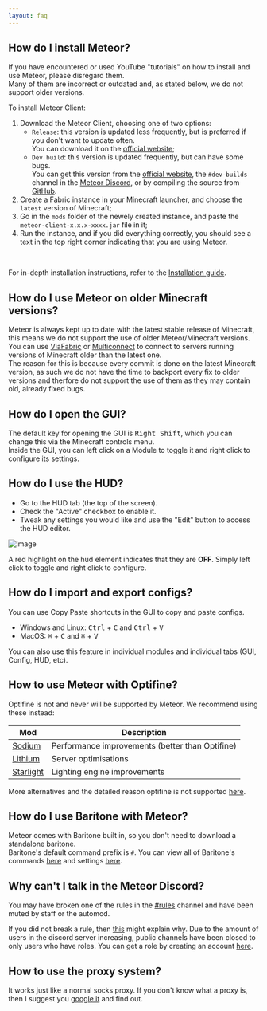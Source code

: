 ```yaml
---
layout: faq
---
```


## How do I install Meteor?

If you have encountered or used YouTube "tutorials" on how to install and use Meteor, please disregard them.  
Many of them are incorrect or outdated and, as stated below, we do not support older versions.
<br>

To install Meteor Client:

1. Download the Meteor Client, choosing one of two options:
    * `Release`: this version is updated less frequently, but is preferred if you don't want to update often.  
      You can download it on the [official website](https://meteorclient.com/download);
    * `Dev build`: this version is updated frequently, but can have some bugs.  
      You can get this version from the [official website](https://meteorclient.com/download?devBuild=latest),
      the `#dev-builds` channel in the [Meteor Discord](https://meteorclient.com/discord), or by compiling the source
      from [GitHub](https://github.com/MeteorDevelopment/meteor-client).
2. Create a Fabric instance in your Minecraft launcher, and choose the `latest` version of Minecraft;
3. Go in the `mods` folder of the newely created instance, and paste the `meteor-client-x.x.x-xxxx.jar` file in it;
4. Run the instance, and if you did everything correctly, you should see a text in the top right corner indicating that
   you are using Meteor.

<br>

For in-depth installation instructions, refer to the [Installation guide](https://meteorclient.com/faq/installation).

## How do I use Meteor on older Minecraft versions?

Meteor is always kept up to date with the latest stable release of Minecraft, this means we do not support the use of
older Meteor/Minecraft versions.  
You can use [ViaFabric](https://modrinth.com/mod/viafabric) or [Multiconnect](https://modrinth.com/mod/multiconnect) to
connect to servers running versions of Minecraft older than the latest one.  
The reason for this is because every commit is done on the latest Minecraft version, as such we do not have the time to
backport every fix to older versions and therfore do not support the use of them as they may contain old, already fixed
bugs.

## How do I open the GUI?

The default key for opening the GUI is <kbd>Right Shift</kbd>, which you can change this via the Minecraft controls
menu.  
Inside the GUI, you can left click on a Module to toggle it and right click to configure its settings.

## How do I use the HUD?

- Go to the HUD tab (the top of the screen).
- Check the "Active" checkbox to enable it.
- Tweak any settings you would like and use the "Edit" button to access the HUD editor.

![image](https://user-images.githubusercontent.com/52252627/181027124-4126a6c6-1608-4148-9527-d9fa93213a97.png)

A red highlight on the hud element indicates that they are **OFF**. Simply left click to toggle and right click to
configure.

## How do I import and export configs?

You can use Copy Paste shortcuts in the GUI to copy and paste configs.

- Windows and Linux: <kbd>Ctrl</kbd> + <kbd>C</kbd> and <kbd>Ctrl</kbd> + <kbd>V</kbd>
- MacOS: <kbd>⌘</kbd> + <kbd>C</kbd> and <kbd>⌘</kbd> + <kbd>V</kbd>

You can also use this feature in individual modules and individual tabs (GUI, Config, HUD, etc).

## How to use Meteor with Optifine?

Optifine is not and never will be supported by Meteor. We recommend using these instead:

 Mod                                             | Description                                     
-------------------------------------------------|-------------------------------------------------
 [Sodium](https://modrinth.com/mod/sodium)       | Performance improvements (better than Optifine) 
 [Lithium](https://modrinth.com/mod/lithium)     | Server optimisations                            
 [Starlight](https://modrinth.com/mod/starlight) | Lighting engine improvements                    

More alternatives and the detailed reason optifine is not
supported [here](https://lambdaurora.dev/optifine_alternatives/).

## How do I use Baritone with Meteor?

Meteor comes with Baritone built in, so you don't need to download a standalone baritone.  
Baritone's default command prefix is `#`.
You can view all of Baritone's commands [here](https://github.com/cabaletta/baritone/blob/master/USAGE.md) and
settings [here](https://baritone.leijurv.com/baritone/api/Settings.html).

## Why can't I talk in the Meteor Discord?

You may have broken one of the rules in
the [#rules](https://discord.com/channels/689197705683140636/816501672477720626/) channel and have been muted by staff
or the automod.

If you did not break a rule,
then [this](https://discord.com/channels/689197705683140636/689198722097348624/870066829622652989) might explain why.
Due to the amount of users in the discord server increasing, public channels have been closed to only users who have
roles. You can get a role by creating an account [here](https://meteorclient.com/account).

## How to use the proxy system?

It works just like a normal socks proxy. If you don't know what a proxy is, then I suggest
you [google it](https://letmegooglethat.com/?q=proxy) and find out.
